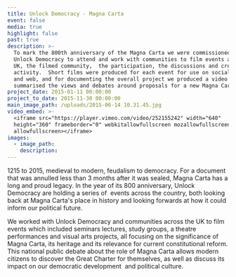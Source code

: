 ```yaml
---
title: Unlock Democracy - Magna Carta
event: false
media: true
highlight: false
past: true
description: >-
  To mark the 800th anniversary of the Magna Carta we were commissioned by
  Unlock Democracy to attend and work with communities to film events across the
  UK, the filmed community,  the participation, the discussions and creative
  activity.  Short films were produced for each event for use on social media
  and web, and for documenting the overall project we produced a video which
  summarised the views and debates around proposals for a new Magna Carta.
project_date: 2015-01-11 00:00:00
project_to_date: 2015-11-30 00:00:00
main_image_path: /uploads/2015-06-14 10.31.45.jpg
video_embed: >-
  <iframe src="https://player.vimeo.com/video/252155242" width="640"
  height="360" frameborder="0" webkitallowfullscreen mozallowfullscreen
  allowfullscreen></iframe>
images:
  - image_path:
    description:
---
```



1215 to 2015, medieval to modern, feudalism to democracy. For a document that was annulled less than 3 months after it was sealed, Magna Carta has a long and proud legacy. In the year of its 800 anniversary, Unlock Democracy are holding a series of  events across the country, both looking back at Magna Carta's place in history and looking forwards at how it could inform our political future.

We worked with Unlock Democracy and communities across the UK to film events which included seminars lectures, study groups, a theatre performances and visual arts projects, all focusing on the significance of Magna Carta, its heritage and its relevance for current constitutional reform. This national public debate about the role of Magna Carta allows modern citizens to discover the Great Charter for themselves, as well as discuss its impact on our democratic development  and political culture.